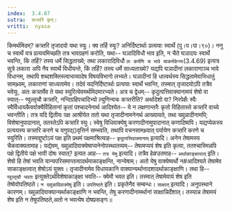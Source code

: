 ```yaml
---
index:  3.4.67
sutra:  कत्र्तरि कृत्।
vritti:  nyasa
---
```


किमर्थमिदम्? कत्र्तरि तृजादयो यथा स्युः। क्व तर्हि स्युः? अनिर्दिष्टार्थाः प्रत्ययाः स्वार्थे (पु।प।पा।९०)। ननु च स्वार्थे यत्र प्रत्ययमिच्छति तत्र भावग्रहणं करोति, यथा-- घञादिविधौ भाव इति, न चैते घञादयः स्वार्थे भवन्ति, किं तर्हि? तस्य धर्मे सिद्धताख्ये; तथा लकारादिविधौ `लः कर्मणि च भावे चाकर्मकेभ्यः`(3.4.69) इत्यत्र सूत्रे लकारा अपि नैव स्वार्थे विधीयन्ते, किं तर्हि? तस्य धर्मे साध्यताख्ये? यद्यपि घञादीनां लकाराणाञ्च भावे विधानम्, तथापि शब्दशक्तिस्त्वाभाव्यादेष विषयविभागो लभ्यते। घञादीनां हि धात्वर्थस्य सिद्धतामेवाभिधातुं सामथ्र्यम्, लकाराणां साध्यतामेव। तदेवं यदनिर्दिष्टार्थाः प्रत्ययाः स्वार्थे भवन्ति, तस्मात् तृजादयोऽपि तत्रैव भवेयुः, अतः कत्र्तर्येव ते यथा स्युरित्येवमर्थमिदमारभ्यते।
अत्र च द्वेधम्-- कृदुत्पत्तिवाक्यानामयं शेषो वा स्यात्-- ण्वुल्तृचौ कत्र्तरि, नन्दिग्रहिपचादिभ्यो ल्युणिन्यचः कत्र्तरीति? अर्थादेशो वा? निरपेक्षैः स्वैः स्वैर्विधायकैवर्वाक्यैर्विहितानां कृतां पश्चादनेनार्थ आदिश्येत-- ये न लक्षणान्तरैः कृतो विहितास्ते कत्र्तरि वाच्ये भवन्तीति। तत्र यदि द्वितीयः पक्ष आश्रीयेत ततो यथा तृजादीनामनेनर्थ आख्यायते, तथा ख्युन्नादीनामपि; विशेषानुपादानात्, ततस्तेऽपि कत्र्तरि स्युः। स्वेषु विधिवाक्येषु करणादीनामुपादानात् कणादिष्वपि। यद्यप्येकस्य प्रत्ययस्य कत्र्तरि करणे च यगुपद्()वृत्तिर्न सम्भवति, तथापि वचनसामथ्र्यात् पर्यायेण कत्र्तरि करणे च स्युरिति। तस्माद्दुष्टोऽयं पक्ष इति प्रथमं पक्षमाश्रित्याह-- `कृदुत्पत्तिवाक्यानाम्` इत्यादि। अनेन तेषामस्य चैकवाक्यतामाह। यद्येवम्, ख्युन्नादिवाक्येष्वप्यनेनोपस्थातव्यम्-- तेषामप्ययं शेष इति कृत्वा, ततश्चास्मिन्नपि पक्षे द्वितीये पक्षे भावी दोषः स्यात्? इत्यत आह-- `तत्र येषु` इत्यादि। तत्रैव हे#उतमाह-- `अर्थाकाङ्क्षत्वात्` इति। शेषो हि तेषां भवति यान्यपरिसमाप्तत्वादर्थमाकाङ्क्षन्ति, नान्येषाम्। अतो येषु वाक्येष्वर्थो न#आदिश्यते तेषामेव साकाङ्क्षत्वात् शेषोऽयं युक्तः। तृजादीनामेव विधायकानि वाक्यान्यर्थानादशादर्थाकाङ्क्षाणि। तथा हि-- `ण्वुल्तृचौ भवतः` इत्युक्तेऽर्थविशेषाकाङ्क्षा भवति-- क्वेमौ भवत इति। तस्मात् तेषामेवायं शेष इति तेष्वेवोपतिष्ठते। `न ख्युन्नादिवाक्येषु` इति। `उपतिष्ठते` इति। प्रकृतेनैव सम्बन्धः। `साक्षात्` इत्यादि। अनुपस्थाने कारणम्। ख्युन्नादिवाक्यान्यर्थाकाङ्क्षाणि न भवन्ति, तेषु करणादीनामर्थानां साक्षान्निर्देशात्। तस्यान्न तेषामयं शेष इति न तेषूपतिष्ठते,अतो न भवत्येष दोषप्रसङ्गः॥

